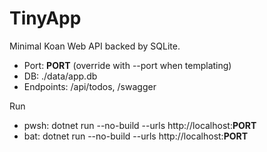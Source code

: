 # TinyApp

Minimal Koan Web API backed by SQLite.

- Port: __PORT__ (override with --port when templating)
- DB: ./data/app.db
- Endpoints: /api/todos, /swagger

Run
- pwsh: dotnet run --no-build --urls http://localhost:__PORT__
- bat:  dotnet run --no-build --urls http://localhost:__PORT__
